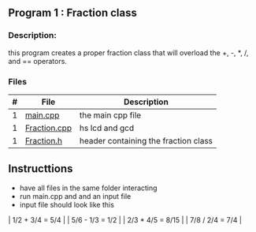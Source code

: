 ## Program 1 : Fraction class

### Description: 

this program creates a proper fraction class that will overload the +, -, *, /, and == operators.

### Files 

|   #   | File             | Description                                        |
| :---: | ---------------- | -------------------------------------------------- |
|   1   | [main.cpp](main.cpp)         | the main cpp file     |
|   1   | [Fraction.cpp](Fraction.cpp)         | hs lcd and gcd   |
|   1   | [Fraction.h](Fraction.h)         | header containing the fraction class|

## Instructtions

* have all files in the same folder interacting
* run main.cpp and and an input file
* input file should look like this

| 1/2 + 3/4 = 5/4 |
| 5/6 - 1/3 = 1/2 |
| 2/3 * 4/5 = 8/15 |
| 7/8 / 2/4 = 7/4 |
